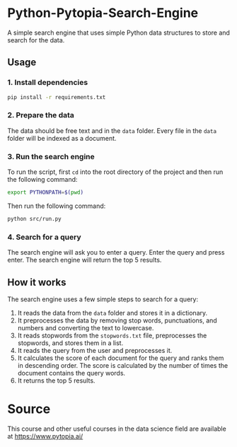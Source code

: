 # Python-Pytopia-Search-Engine
A simple search engine that uses simple Python data structures to store and search for the data.

## Usage
### 1. Install dependencies
```bash
pip install -r requirements.txt
```

### 2. Prepare the data
The data should be free text and in the `data` folder. Every file in the `data` folder will be indexed as a document.

### 3. Run the search engine
To run the script, first `cd` into the root directory of the project and then run the following command:
```bash
export PYTHONPATH=$(pwd)
```

Then run the following command:
```bash
python src/run.py
```

### 4. Search for a query
The search engine will ask you to enter a query. Enter the query and press enter. The search engine will return the top 5 results.

## How it works
The search engine uses a few simple steps to search for a query:
1. It reads the data from the `data` folder and stores it in a dictionary.
2. It preprocesses the data by removing stop words, punctuations, and numbers and converting the text to lowercase.
3. It reads stopwords from the `stopwords.txt` file, preprocesses the stopwords, and stores them in a list.
4. It reads the query from the user and preprocesses it.
5. It calculates the score of each document for the query and ranks them in descending order. The score is calculated by the number of times the document contains the query words.
6. It returns the top 5 results.

# Source 
This course and other useful courses in the data science field are available at https://www.pytopia.ai/
